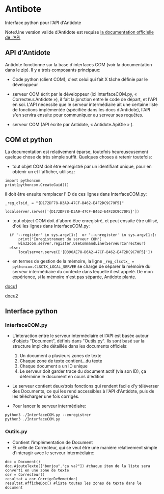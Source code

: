 # Antibote
Interface python pour l'API d'Antidote 

Note:Une version valide d'Antidote est requise
     [la documentation officielle de l'API](https://github.com/Magalame/Antibote/blob/master/Antidote-API_COM.zip)

## API d'Antidote

Antidote fonctionne sur la base d'interfaces COM (voir la documentation dans le zip). Il y a trois composants principaux:

- Code python (client COM), c'est celui qui fait X tâche définie par le développeur

- serveur COM écrit par le développeur (ici InterfaceCOM.py, « Correcteur.Antidote »), il fait la jonction entre le code de départ, et l'API en soi. 
L'API nécessite que le serveur intermédiaire ait une certaine liste de fonctions implémentée (spécifiée dans les docs d'Antidote), 
l'API s'en servira ensuite pour communiquer au serveur ses requêtes.

- serveur COM (API écrite par Antidote, « Antidote.ApiOle » ). 

## COM et python
La documentation est relativement éparse, toutefois heureuseusement quelque chose de très simple suffit. Quelques choses à retenir toutefois:
- tout objet COM doit être enregistré par un identifiant unique, pour en obtenir un et l'afficher, utilisez:
```
import pythoncom
print(pythoncom.CreateGuid())
```
il doit être ensuite remplacer l'ID de ces lignes dans InterfaceCOM.py:

`_reg_clsid_ = "{D172DF78-D3A9-47CF-B462-E4F2DC9C70F5}"`

`localserver.serve(['{D172DF78-D3A9-47CF-B462-E4F2DC9C70F5}'])`

- tout object COM doit d'abord être enregistré, et peut ensuite être utilisé, d'où les lignes dans InterfaceCOM.py:

```
  if '--register' in sys.argv[1:]  or '--unregister' in sys.argv[1:]:
      print("Enregistrement du serveur COM")
      win32com.server.register.UseCommandLine(ServeurCorrecteur)
  else:
      localserver.serve(['{D390AE78-D6A2-47CF-B462-E4F2DC9C70F5}'])

```

- en termes de gestion de la mémoire, la ligne `_reg_clsctx_ = pythoncom.CLSCTX_LOCAL_SERVER` se charge de séparer la mémoire
du serveur intermédiaire du contexte dans lequelle il est appelé. De mon expérience, si la mémoire n'est pas séparée, 
Antidote plante. 

[docu1](http://www.devshed.com/c/a/python/windows-programming-in-python-creating-com-servers)

[docu2](https://stackoverflow.com/questions/1054849/consuming-python-com-server-from-net)

## Interface python

### InterfaceCOM.py

- L'interaction entre le serveur intermédiaire et l'API est basée autour d'objets "Document", définis dans 
"Outils.py". Ils sont basé sur la structure implicite détaillée dans les documents officiels:

  1. Un document a plusieurs zones de texte
  2. Chaque zone de texte contient...du texte
  3. Chaque document a un ID unique
  4. Le serveur doit garder trace du document actif (via son ID), ça détermine le document en cours d'édition 

- Le serveur contient deux/trois fonctions qui rendent facile d'y téléverser des Documents, 
ce qui les rend accessibles à l'API d'Antidote, puis de les télécharger une fois corrigés.

- Pour lancer le serveur intermédiaire:
```
python3 ./InterfaceCOM.py --enregistrer
python3 ./InterfaceCOM.py
```

### Outils.py

- Contient l'implémentation de Document
- Et celle de Correcteur, qui se veut être une manière relativement simple d'interagir avec le serveur intermédiaire:

```
doc = Document()
doc.AjouteTexte(["bonjou","ça va?"]) #chaque item de la liste sera converti en une zone de texte
cor = Correcteur()
resultat = cor.CorrigeDeMeme(doc)  
resultat.AfficheDoc() #liste toutes les zones de texte dans le document
```




